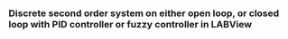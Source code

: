 ### Discrete second order system on either open loop, or closed loop with PID controller or fuzzy controller in LABView